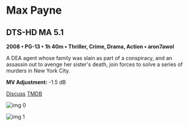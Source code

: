 # Max Payne

## DTS-HD MA 5.1

**2008 • PG-13 • 1h 40m • Thriller, Crime, Drama, Action • aron7awol**

A DEA agent whose family was slain as part of a conspiracy, and an assassin out to avenge her sister's death, join forces to solve a series of murders in New York City.

**MV Adjustment:** -1.5 dB

[Discuss](https://www.avsforum.com/threads/bass-eq-for-filtered-movies.2995212/post-58315074)  [TMDB](13051)

![img 0](https://i.imgur.com/y0ThDZD.jpg)

![img 1](https://i.imgur.com/HHVdFSQ.png)

